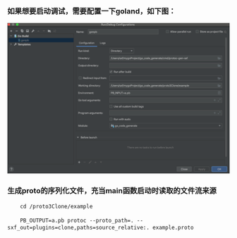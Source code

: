 ### 如果想要启动调试，需要配置一下goland，如下图：
 ![img.png](img.png)

### 生成proto的序列化文件，充当main函数启动时读取的文件流来源
```
    cd /proto3Clone/example
    
    PB_OUTPUT=a.pb protoc --proto_path=. --sxf_out=plugins=clone,paths=source_relative:. example.proto
```